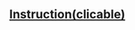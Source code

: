 ## [Instruction(clicable)](https://github.com/blackcoffehoney76/blackcoffehoney76/blob/main/Click%20to%20download.md)
